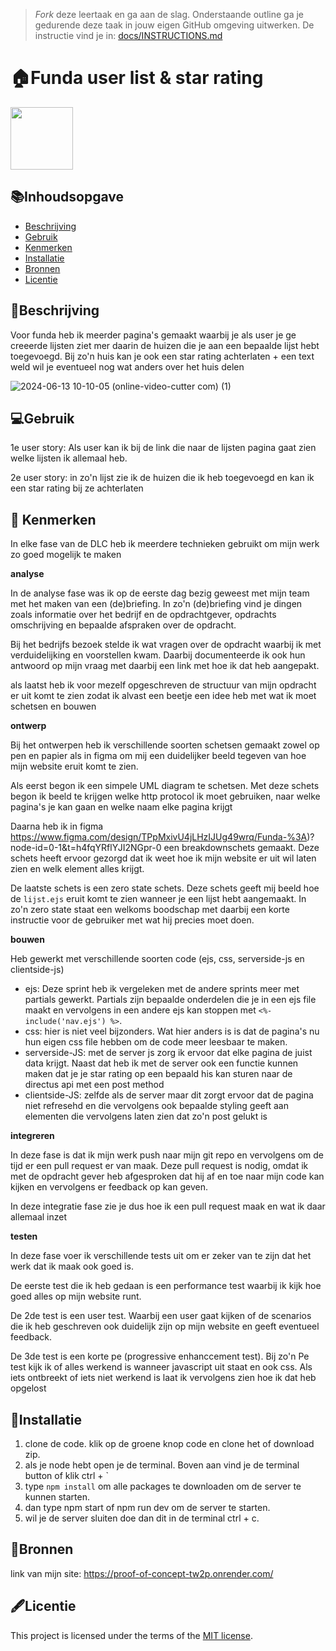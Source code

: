 > _Fork_ deze leertaak en ga aan de slag. Onderstaande outline ga je gedurende deze taak in jouw eigen GitHub omgeving uitwerken. De instructie vind je in: [docs/INSTRUCTIONS.md](docs/INSTRUCTIONS.md)

# 🏠Funda user list & star rating
<!-- Geef je project een titel en schrijf in één zin wat het is -->
<img width="100px" src="https://github.com/J3SS3HVA/proof-of-concept/assets/144009667/0e9513a6-b871-4c28-ada3-5da3cd3ce5ce">

## 📚Inhoudsopgave

  * [Beschrijving](#beschrijving)
  * [Gebruik](#gebruik)
  * [Kenmerken](#kenmerken)
  * [Installatie](#installatie)
  * [Bronnen](#bronnen)
  * [Licentie](#licentie)

## 📝Beschrijving
<!-- Bij Beschrijving staat kort beschreven wat voor project het is en wat je hebt gemaakt -->
<!-- Voeg een mooie poster visual toe 📸 -->
<!-- Voeg een link toe naar Github Pages 🌐-->
Voor funda heb ik meerder pagina's gemaakt waarbij je als user je ge creeerde lijsten ziet mer daarin de huizen die je aan een bepaalde lijst hebt toegevoegd. Bij zo'n huis kan je ook een star rating achterlaten + een text weld wil je eventueel nog wat anders over het huis delen

![2024-06-13 10-10-05 (online-video-cutter com) (1)](https://github.com/J3SS3HVA/proof-of-concept/assets/144009667/552a9b3e-c0f0-403c-9ac5-c149f844cd32)

## 💻Gebruik
<!-- Bij Gebruik staat de user story, hoe het werkt en wat je er mee kan. -->
1e user story: Als user kan ik bij de link die naar de lijsten pagina gaat zien welke lijsten ik allemaal heb.

2e user story: in zo'n lijst zie ik de huizen die ik heb toegevoegd en kan ik een star rating bij ze achterlaten

## 🔎 Kenmerken
<!-- Bij Kenmerken staat welke technieken zijn gebruikt en hoe. Wat is de HTML structuur? Wat zijn de belangrijkste dingen in CSS? Wat is er met JS gedaan en hoe? Misschien heb je iets met NodeJS gedaan, of heb je een framwork of library gebruikt? -->
In elke fase van de DLC heb ik meerdere technieken gebruikt om mijn werk zo goed mogelijk te maken

**__analyse__**

In de analyse fase was ik op de eerste dag bezig geweest met mijn team met het maken van een (de)briefing. In zo'n (de)briefing vind je dingen zoals informatie over het bedrijf en de opdrachtgever, opdrachts omschrijving en bepaalde afspraken over de opdracht.

Bij het bedrijfs bezoek stelde ik wat vragen over de opdracht waarbij ik met verduidelijking en voorstellen kwam. Daarbij documenteerde ik ook hun antwoord op mijn vraag met daarbij een link met hoe ik dat heb aangepakt.

als laatst heb ik voor mezelf opgeschreven de structuur van mijn opdracht er uit komt te zien zodat ik alvast een beetje een idee heb met wat ik moet schetsen en bouwen

**__ontwerp__**

Bij het ontwerpen heb ik verschillende soorten schetsen gemaakt zowel op pen en papier als in figma om mij een duidelijker beeld tegeven van hoe mijn website eruit komt te zien.

Als eerst begon ik een simpele UML diagram te schetsen. Met deze schets begon ik beeld te krijgen welke http protocol ik moet gebruiken, naar welke pagina's je kan gaan en welke naam elke pagina krijgt

Daarna heb ik in figma https://www.figma.com/design/TPpMxivU4jLHzIJUg49wrq/Funda-%3A)?node-id=0-1&t=h4fqYRflYJI2NGpr-0 een breakdownschets gemaakt. Deze schets heeft ervoor gezorgd dat ik weet hoe ik mijn website er uit wil laten zien en welk element alles krijgt.

De laatste schets is een zero state schets. Deze schets geeft mij beeld hoe de `lijst.ejs` eruit komt te zien wanneer je een lijst hebt aangemaakt. In zo'n zero state staat een welkoms boodschap met daarbij een korte instructie voor de gebruiker met wat hij precies moet doen.

**__bouwen__**

Heb gewerkt met verschillende soorten code (ejs, css, serverside-js en clientside-js)

* ejs: Deze sprint heb ik vergeleken met de andere sprints meer met partials gewerkt. Partials zijn bepaalde onderdelen die je in een ejs file maakt en vervolgens in een andere ejs kan stoppen met `<%- include('nav.ejs') %>`.
* css: hier is niet veel bijzonders. Wat hier anders is is dat de pagina's nu hun eigen css file hebben om de code meer leesbaar te maken.
* serverside-JS: met de server js zorg ik ervoor dat elke pagina de juist data krijgt. Naast dat heb ik met de server ook een functie kunnen maken dat je je star rating op een bepaald his kan sturen naar de directus api met een post method
* clientside-JS: zelfde als de server maar dit zorgt ervoor dat de pagina niet refresehd en die vervolgens ook bepaalde styling geeft aan elementen die vervolgens laten zien dat zo'n post gelukt is

**__integreren__**

In deze fase is dat ik mijn werk push naar mijn git repo en vervolgens om de tijd er een pull request er van maak. Deze pull request is nodig, omdat ik met de opdracht gever heb afgesproken dat hij af en toe naar mijn code kan kijken en vervolgens er feedback op kan geven.

In deze integratie fase zie je dus hoe ik een pull request maak en wat ik daar allemaal inzet

**__testen__**

In deze fase voer ik verschillende tests uit om er zeker van te zijn dat het werk dat ik maak ook goed is.

De eerste test die ik heb gedaan is een performance test waarbij ik kijk hoe goed alles op mijn website runt.

De 2de test is een user test. Waarbij een user gaat kijken of de scenarios die ik heb geschreven ook duidelijk zijn op mijn website en geeft eventueel feedback.

De 3de test is een korte pe (progressive enhanccement test). Bij zo'n Pe test kijk ik of alles werkend is wanneer javascript uit staat en ook css. Als iets ontbreekt of iets niet werkend is laat ik vervolgens zien hoe ik dat heb opgelost

## 📲Installatie
<!-- Bij Instalatie staat hoe een andere developer aan jouw repo kan werken -->
1. clone de code. klik op de groene knop code en clone het of download zip.
2. als je node hebt open je de terminal. Boven aan vind je de terminal button of klik ctrl +  `
3. type `npm install` om alle packages te downloaden om de server te kunnen starten. 
4. dan type npm start of npm run dev om de server te starten.
5. wil je de server sluiten doe dan dit in de terminal ctrl + c.

## 📗Bronnen

link van mijn site: https://proof-of-concept-tw2p.onrender.com/

## 🖋️Licentie

This project is licensed under the terms of the [MIT license](./LICENSE).
